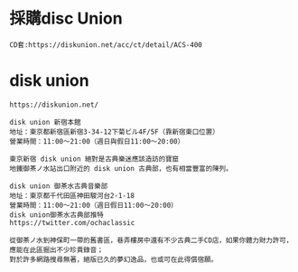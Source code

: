 # 採購disc Union
```
CD套:https://diskunion.net/acc/ct/detail/ACS-400
```
# disk union
```
https://diskunion.net/

disk union 新宿本館
地址：東京都新宿區新宿3-34-12下菊ビル4F/5F（靠新宿東口位置）
營業時間：11:00～21:00（週日與假日11:00～20:00）

東京新宿 disk union 絕對是古典樂迷應該造訪的寶窟
地鐵御茶ノ水站出口附近的 disk union 古典部，也有相當豐富的陳列。

disk union 御茶水古典音樂部
地址：東京都千代田區神田駿河台2-1-18
營業時間：11:00～21:00（週日假日11:00～20:00）
disk union御茶水古典部推特
https://twitter.com/ochaclassic

從御茶ノ水到神保町一帶的舊書區，巷弄樓房中還有不少古典二手CD店，如果你體力財力許可，應能在此區掘出不少珍貴錄音；
對於許多網路搜尋無著，絕版已久的夢幻逸品，也或可在此得償宿願。


```
# 
```

```
# 
```

```
# 
```

```
# 
```

```
# 
```

```
